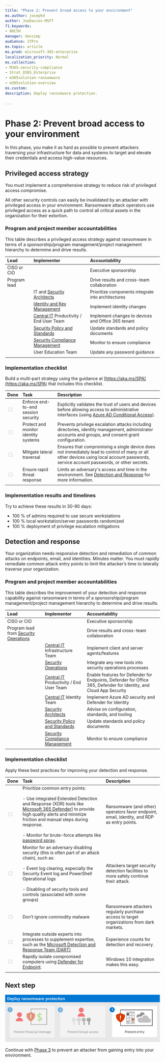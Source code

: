 ```yaml
---
title: "Phase 2: Prevent broad access to your environment"
ms.author: josephd
author: JoeDavies-MSFT
f1.keywords:
- NOCSH
manager: dansimp
audience: ITPro
ms.topic: article
ms.prod: microsoft-365-enterprise
localization_priority: Normal
ms.collection: 
- M365-security-compliance
- Strat_O365_Enterprise
- m365solution-ransomware
- m365solution-overview
ms.custom: 
description: Deploy ransomware protection.

---
```


# Phase 2: Prevent broad access to your environment

In this phase, you make it as hard as possible to prevent attackers traversing your infrastructure for data and systems to target and elevate their credentials and access high-value resources.

## Privileged access strategy

You must implement a comprehensive strategy to reduce risk of privileged access compromise.

All other security controls can easily be invalidated by an attacker with privileged access in your environment. Ransomware attack operators use privileged access as a quick path to control all critical assets in the organization for their extortion. 

### Program and project member accountabilities

This table describes a privileged access strategy against ransomware in terms of a sponsorship/program management/project management hierarchy to determine and drive results.

| Lead | Implementor | Accountability |
|:-------|:-------|:-----|
| CISO or CIO | | Executive sponsorship |
| Program lead | | Drive results and cross-team collaboration |
|  | IT and [Security Architects](/azure/cloud-adoption-framework/organize/cloud-security-architecture) |  Prioritize components integrate into architectures |
|  | [Identity and Key Management](/azure/cloud-adoption-framework/organize/cloud-security-identity-keys) | Implement identity changes |
|  | [Central IT](/azure/cloud-adoption-framework/organize/central-it) Productivity / End User Team | Implement changes to devices and Office 365 tenant |
|  | [Security Policy and Standards](/azure/cloud-adoption-framework/organize/cloud-security-policy-standards) | Update standards and policy documents |
|  | [Security Compliance Management](/azure/cloud-adoption-framework/organize/cloud-security-compliance-management) | Monitor to ensure compliance |
|  | User Education Team | Update any password guidance |
|  |  |  |

### Implementation checklist

Build a multi-part strategy using the guidance at [https://aka.ms/SPA](https://aka.ms/SPA) that includes this checklist.

| Done| Task | Description |
|:-------|:-------|:-----|
| <input type="checkbox" disabled /> | Enforce end-to-end session security | Explicitly validates the trust of users and devices before allowing access to administrative interfaces (using [Azure AD Conditional Access](/azure/active-directory/conditional-access/overview)). |
| <input type="checkbox" disabled /> |  Protect and monitor identity systems | Prevents privilege escalation attacks including directories, identity management, administrator accounts and groups, and consent grant configuration. |
| <input type="checkbox" disabled /> | Mitigate lateral traversal | Ensures that compromising a single device does not immediately lead to control of many or all other devices using local account passwords, service account passwords, or other secrets. |
| <input type="checkbox" disabled /> | Ensure rapid threat response | Limits an adversary's access and time in the environment. See [Detection and Response](protect-against-ransomware-phase2.md#detection-and-response) for more information. |
|  |  |  |

<!--
| Done| Task | Description | Result | Priority | Level of difficulty | Dependencies |
|:-------|:-------|:-----|:-------|:-------|:-------|:-------|
| <input type="checkbox" disabled /> | Enforce end-to-end session security | explicitly validate trust of users and workstations before allowing access to administrative interfaces (using [Azure AD Conditional Access](/azure/active-directory/conditional-access/overview)). |  |  |  |  |
| <input type="checkbox" disabled /> |  Protect and monitor identity systems | against privilege escalation attacks including directories, identity management, administrator accounts and groups, and consent grant configuration. |  |  |  |  |
| <input type="checkbox" disabled /> | Mitigate lateral traversal | Ensure that compromising a single device will not immediately lead to control of many or all other devices using local account passwords, service account passwords, or other secrets |  |  |  |  |
| <input type="checkbox" disabled /> | Ensure rapid threat response | Limit adversary access and time in the environment. See [Detection and Response](protect-against-ransomware-phase2.md#detection-and-response) for more information. |  |  |  |  |
|  |  |  |  |  |  |  |

--> 



### Implementation results and timelines

Try to achieve these results in 30-90 days:

- 100 % of admins required to use secure workstations
- 100 % local workstation/server passwords randomized
- 100 % deployment of privilege escalation mitigations

## Detection and response

Your organization needs responsive detection and remediation of common attacks on endpoints, email, and identities. Minutes matter. You must rapidly remediate common attack entry points to limit the attacker’s time to laterally traverse your organization.

### Program and project member accountabilities

This table describes the improvement of your detection and response capability against ransomware in terms of a sponsorship/program management/project management hierarchy to determine and drive results.

| Lead | Implementor | Accountability |
|:-------|:-------|:-----|
| CISO or CIO | | Executive sponsorship |
| Program lead from [Security Operations](/azure/cloud-adoption-framework/organize/cloud-security-operations-center) | | Drive results and cross-team collaboration |
|  | [Central IT](/azure/cloud-adoption-framework/organize/central-it) Infrastructure Team | Implement client and server agents/features |
|  | [Security Operations](/azure/cloud-adoption-framework/organize/cloud-security-operations-center) | Integrate any new tools into security operations processes |
|  | [Central IT](/azure/cloud-adoption-framework/organize/central-it) Productivity / End User Team | Enable features for Defender for Endpoints, Defender for Office 365, Defender for Identity, and Cloud App Security |
|  | [Central IT](/azure/cloud-adoption-framework/organize/central-it) Identity Team | Implement Azure AD security and Defender for Identity |
|  | [Security Architects](/azure/cloud-adoption-framework/organize/cloud-security-architecture) |  Advise on configuration, standards, and tooling |
|  | [Security Policy and Standards](/azure/cloud-adoption-framework/organize/cloud-security-policy-standards) | Update standards and policy documents |
|  | [Security Compliance Management](/azure/cloud-adoption-framework/organize/cloud-security-compliance-management) | Monitor to ensure compliance |
|  |  |  |

### Implementation checklist

Apply these best practices for improving your detection and response.

| Done| Task | Description |
|:-------|:-------|:-----|
| <input type="checkbox" disabled /> | Prioritize common entry points: <br><br> - Use integrated Extended Detection and Response (XDR) tools like [Microsoft 365 Defender](/microsoft-365/security/mtp/microsoft-threat-protection)] to provide high quality alerts and minimize friction and manual steps during response. <br><br> - Monitor for brute-force attempts like [password spray](/defender-for-identity/compromised-credentials-alerts). | Ransomware (and other) operators favor endpoint, email, identity, and RDP as entry points. |
| <input type="checkbox" disabled /> | Monitor for an adversary disabling security (this is often part of an attack chain), such as: <br><br> - Event log clearing, especially the Security Event log and PowerShell Operational logs <br><br> - Disabling of security tools and controls (associated with some groups) | Attackers target security detection facilities to more safely continue their attack. |
| <input type="checkbox" disabled /> | Don’t ignore commodity malware | Ransomware attackers regularly purchase access to target organizations from dark markets. |
| <input type="checkbox" disabled /> | Integrate outside experts into processes to supplement expertise, such as the [Microsoft Detection and Response Team (DART)](https://aka.ms/dart) | Experience counts for detection and recovery. |
| <input type="checkbox" disabled /> | Rapidly isolate compromised computers using [Defender for Endpoint](/windows/security/threat-protection/microsoft-defender-atp/respond-machine-alerts#isolate-devices-from-the-network). | Windows 10 integration makes this easy. |
|  |  |  |

<!--
| Done| Task | Description | Result | Priority | Level of difficulty | Dependencies |
|:-------|:-------|:-----|:-------|:-------|:-------|:-------|
| <input type="checkbox" disabled /> | Prioritize common entry points | Ransomware (and other) operators favor Endpoint/Email/Identity + RDP | Integrated XDR - Use integrated Extended Detection and Response (XDR) tools like [Microsoft 365 Defender(/microsoft-365/security/mtp/microsoft-threat-protection)] to provide high quality alerts and minimize friction and manual steps during response <br><br> Brute Force - Monitor for brute-force attempts like [password spray](/defender-for-identity/compromised-credentials-alerts) |  |  |  |
| <input type="checkbox" disabled /> | Monitor for adversary disabling security | this is often part of HumOR attack chain | Event Logs Clearing – especially the Security Event log and PowerShell Operational logs <br><br> Disabling of security tools/controls (associated with some groups) |  |  |  |
| <input type="checkbox" disabled /> | Don’t ignore commodity malware | Ransomware attackers regularly purchase access to target organizations from dark markets |  |  |  |  |
| <input type="checkbox" disabled /> | Integrate outside experts into processes to supplement expertise, such as the [Microsoft Detection and Response Team (DART)](https://aka.ms/dart) |  |  |  |  |  |
| <input type="checkbox" disabled /> | Rapidly isolate compromised computers using [Defender for Endpoint](/windows/security/threat-protection/microsoft-defender-atp/respond-machine-alerts#isolate-devices-from-the-network) |  |  |  |  |  |
|  |  |  |  |  |  |  |

--> 

<!--

### Implementation results and timelines

Try to achieve these results within 30 days:

- TBD for Mean Time to Acknowledge (MTTA) Alerts
- TBD for Mean Time to Remediate (MTTR) Incidents

--> 

## Next step

[![Phase 3. Prevent entry into your environment](media/protect-against-ransomware/protect-against-ransomware-phase3.png)](protect-against-ransomware-phase3.md)


Continue with [Phase 3](protect-against-ransomware-phase3.md) to prevent an attacker from gaining entry into your environment.
